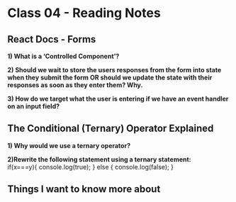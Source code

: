 # Class 04 - Reading Notes

## React Docs - Forms

**1) What is a ‘Controlled Component’?**

**2) Should we wait to store the users responses from the form into 
state when they submit the form OR should we update the state with their
 responses as soon as they enter them? Why.**
 
**3) How do we target what the user is entering if we have an event handler on an input field?**



## The Conditional (Ternary) Operator Explained

**1) Why would we use a ternary operator?**

    
**2)Rewrite the following statement using a ternary statement:**    
if(x===y){
  console.log(true);
} else {
  console.log(false);
}

    
## Things I want to know more about
  
